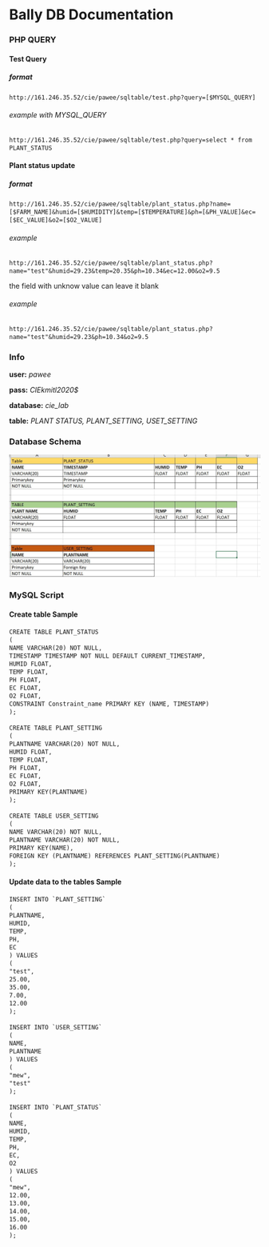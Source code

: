 # **Bally** DB Documentation

### PHP QUERY



#### Test Query

##### format

```http
http://161.246.35.52/cie/pawee/sqltable/test.php?query=[$MYSQL_QUERY]
```

###### example with MYSQL_QUERY

```http
http://161.246.35.52/cie/pawee/sqltable/test.php?query=select * from PLANT_STATUS
```



#### Plant status update

##### format

```http
http://161.246.35.52/cie/pawee/sqltable/plant_status.php?name=[$FARM_NAME]&humid=[$HUMIDITY]&temp=[$TEMPERATURE]&ph=[&PH_VALUE]&ec=[$EC_VALUE]&o2=[$O2_VALUE]
```

###### example

```http
http://161.246.35.52/cie/pawee/sqltable/plant_status.php?name="test"&humid=29.23&temp=20.35&ph=10.34&ec=12.00&o2=9.5
```

the field with unknow value can leave it blank

###### example

```
http://161.246.35.52/cie/pawee/sqltable/plant_status.php?name="test"&humid=29.23&ph=10.34&o2=9.5
```



### Info

**user:** *pawee*

**pass:** *CIEkmitl2020$*

**database:** *cie_lab*

**table:** *PLANT STATUS, PLANT_SETTING, USET_SETTING*



### Database Schema

![Bally_DB_Pic](./Bally_DB_Pic.JPG)

### MySQL Script

#### Create table Sample

```mysql
CREATE TABLE PLANT_STATUS
(
NAME VARCHAR(20) NOT NULL,
TIMESTAMP TIMESTAMP NOT NULL DEFAULT CURRENT_TIMESTAMP,
HUMID FLOAT,
TEMP FLOAT,
PH FLOAT,
EC FLOAT,
O2 FLOAT,
CONSTRAINT Constraint_name PRIMARY KEY (NAME, TIMESTAMP)
);

CREATE TABLE PLANT_SETTING
(
PLANTNAME VARCHAR(20) NOT NULL,
HUMID FLOAT,
TEMP FLOAT,	
PH FLOAT,
EC FLOAT,
O2 FLOAT,
PRIMARY KEY(PLANTNAME)
);

CREATE TABLE USER_SETTING
(
NAME VARCHAR(20) NOT NULL,
PLANTNAME VARCHAR(20) NOT NULL,
PRIMARY KEY(NAME),
FOREIGN KEY (PLANTNAME) REFERENCES PLANT_SETTING(PLANTNAME)
);

```

#### Update data to the tables Sample

```mysql
INSERT INTO `PLANT_SETTING`
(
PLANTNAME,
HUMID,
TEMP,
PH,
EC
) VALUES 
(
"test",
25.00,
35.00,
7.00,
12.00
);

INSERT INTO `USER_SETTING`
(
NAME,
PLANTNAME
) VALUES 
(
"mew",
"test"
);

INSERT INTO `PLANT_STATUS`
(
NAME,
HUMID,
TEMP,
PH,
EC,
O2
) VALUES 
(
"mew",
12.00,
13.00,
14.00,
15.00,
16.00
);
```

